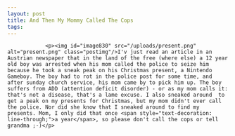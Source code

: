```yaml
---
layout: post
title: And Then My Mommy Called The Cops
tags:
---
```



                <p><img id="image830" src="/uploads/present.png" alt="present.png" class="postimg"/>I'v just read an article in an Austrian newspaper that in the land of the free (where else) a 12 year old boy was arrested when his mom called the police to seize him because he took a sneak peak on his Christmas present, a Nintendo Gameboy. The boy had to rot in the police post for some time, and after sunday church service, his mom came by to pick him up. The boy suffers from ADD (attention deficit disorder) - or as my mom calls it: that's not a disease, that's a lame excuse. I also sneaked around  to get a peak on my presents for Christmas, but my mom didn't ever call the police. Nor did she know that I sneaked around to find my presents. Mom, I only did that once <span style="text-decoration: line-through;">a year</span>, so please don't call the cops or tell grandma ;-)</p>
